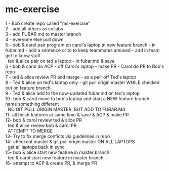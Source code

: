 # mc-exercise

1 - Bob create repo called "mc-exercise" <br>
2 - add all others as collabs <br>
3 - add FUBAR.md to master branch <br>
4 - everyone else pull down <br>
5 - bob & carol pair program on carol's laptop in new feature branch - in fubar.md - add a sentence or to to keep teammates amused - add in team get to know stuff <br>
   ted & alice pair on ted's laptop - in fubar.md & save <br>
6 - bob & carol do ACP - off Carol's laptop - make PR - Carol do PR to Bob's repo  <br>
7 - ted & alice review PR and merge - as a pair off Ted's laptop  <br>
8 - Ted & alice on ted's laptop only - git pull origin master WHILE checked out on feature branch  <br>
9 - Ted & alice add to the now-updated fubar.md on ted's laptop  <br>
10- bob & carol move to bob's laptop and start a NEW feature branch - name something different  <br>
   NO GIT PULL ORIGIN MASTER, BUT ADD TO FUBAR.Md  <br>
11- all finish features at same time & save & ACP & make PR  <br>
12- bob & carol review ted & alice PR  <br>
   ted & alice review bob & carol PR  <br>
   ATTEMPT TO MERGE  <br>
13- Try to fix merge conficts via guidelines in repo  <br>
14- checkout master & git pull origin master ON ALL LAPTOPS  <br>
   get all laptops back in sync  <br>
15- bob & alice start new feature in master branch  <br>
   ted & carol start new feature in master branch  <br>
16- attempt to ACP & create PR, & merge PR  <br>
